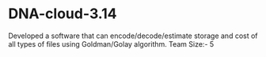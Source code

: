 # DNA-cloud-3.14
Developed a software that can encode/decode/estimate storage and cost of all types of files using Goldman/Golay algorithm. Team Size:- 5
